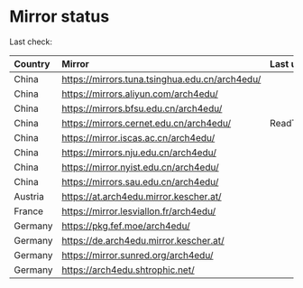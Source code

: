 <script src="./time.js"></script>
# Mirror status
Last check: <script type="text/javascript">localize(1749496828.9929457);</script>

|Country|Mirror|Last update|
|:------|:-----|:----------|
|China|https://mirrors.tuna.tsinghua.edu.cn/arch4edu/|<script type="text/javascript">localize(1749454841);</script>|
|China|https://mirrors.aliyun.com/arch4edu/|<script type="text/javascript">localize(1749454841);</script>|
|China|https://mirrors.bfsu.edu.cn/arch4edu/|<script type="text/javascript">localize(1749454841);</script>|
|China|https://mirrors.cernet.edu.cn/arch4edu/|ReadTimeout|
|China|https://mirror.iscas.ac.cn/arch4edu/|<script type="text/javascript">localize(1749454841);</script>|
|China|https://mirrors.nju.edu.cn/arch4edu/|<script type="text/javascript">localize(1749365324);</script>|
|China|https://mirror.nyist.edu.cn/arch4edu/|<script type="text/javascript">localize(1749454841);</script>|
|China|https://mirrors.sau.edu.cn/arch4edu/|<script type="text/javascript">localize(1731653531);</script>|
|Austria|https://at.arch4edu.mirror.kescher.at/|<script type="text/javascript">localize(1749454841);</script>|
|France|https://mirror.lesviallon.fr/arch4edu/|<script type="text/javascript">localize(1749020703);</script>|
|Germany|https://pkg.fef.moe/arch4edu/|<script type="text/javascript">localize(1749454841);</script>|
|Germany|https://de.arch4edu.mirror.kescher.at/|<script type="text/javascript">localize(1749454841);</script>|
|Germany|https://mirror.sunred.org/arch4edu/|<script type="text/javascript">localize(1749454841);</script>|
|Germany|https://arch4edu.shtrophic.net/|<script type="text/javascript">localize(1749454841);</script>|

<script src="./tablefilter/tablefilter.js"></script>
<script src="./table.js"></script>